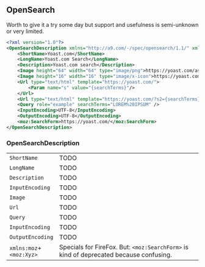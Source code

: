 ## OpenSearch

Worth to give it a try some day but support and usefulness is semi-unknown or very limited.

```xml
<?xml version="1.0"?>
<OpenSearchDescription xmlns="http://a9.com/-/spec/opensearch/1.1/" xmlns:moz="http://www.mozilla.org/2006/browser/search/">
    <ShortName>Yoast.com</ShortName>
    <LongName>Yoast.com Search</LongName>
    <Description>Yoast.com search</Description>
    <Image height="64" width="64" type="image/png">https://yoast.com/assets/imgs/icons/icon-64x64.png</Image>
    <Image height="16" width="16" type="image/x-icon">https://yoast.com/favicon.ico</Image>
    <Url type="text/html" template="https://yoast.com/">
        <Param name="s" value="{searchTerms}"/>
    </Url>
    <Url type="text/html" template="https://yoast.com/?s2={searchTerms}&amp;plugin=1"/>
    <Query role="example" searchTerms="LOREM%20IPSUM" />
    <InputEncoding>UTF-8</InputEncoding>
    <OutputEncoding>UTF-8</OutputEncoding>
    <moz:SearchForm>https://yoast.com/</moz:SearchForm>
</OpenSearchDescription>
```

### OpenSearchDescription
|||
|-----|-----|
|`ShortName`|      TODO |
|`LongName`|       TODO |
|`Description`|    TODO |
|`InputEncoding`|  TODO |
|`Image`|          TODO |
|`Url`|            TODO |
|`Query`|          TODO |
|`InputEncoding`|  TODO |
|`OutputEncoding`| TODO |
|`xmlns:moz`+<br />`<moz:Xyz>`| Specials for FireFox. But: `<moz:SearchForm>` is kind of deprecated because confusing.

